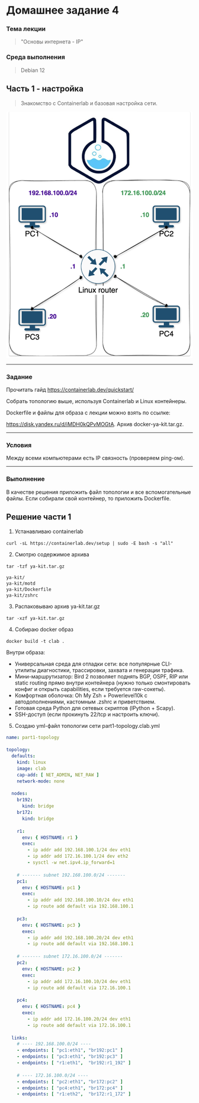 # Домашнее задание 4

### Тема лекции
> "Основы интернета - IP"

### Среда выполнения
> Debian 12

## Часть 1 - настройка

> Знакомство с Containerlab и базовая настройка сети.

![screenshot_1](https://github.com/devil-danil/kit/blob/main/task-4/screenshots/screenshot_1.png)

---

### Задание

Прочитать гайд https://containerlab.dev/quickstart/

Собрать топологию выше, используя Containerlab и Linux контейнеры.

Dockerfile и файлы для образа с лекции можно взять по ссылке:

https://disk.yandex.ru/d/iMDH0kQPvMOGtA. Архив docker-ya-kit.tar.gz.

---

### Условия

Между всеми компьютерами есть IP связность (проверяем ping-ом).

---

### Выполнение

В качестве решения приложить файл топологии и все вспомогательные файлы.
Если собирали свой контейнер, то приложить Dockerfile.

## Решение части 1

1. Устанавливаю containerlab

`curl -sL https://containerlab.dev/setup | sudo -E bash -s "all"`

2. Смотрю содержимое архива

`tar -tzf ya-kit.tar.gz`

```
ya-kit/
ya-kit/motd
ya-kit/Dockerfile
ya-kit/zshrc
```

3. Распаковываю архив ya-kit.tar.gz

`tar -xzf ya-kit.tar.gz`

4. Собираю docker образ

`docker build -t clab .`

Внутри образа:

- Универсальная среда для отладки сети: все популярные CLI-утилиты диагностики, трассировки, захвата и генерации трафика.
- Мини-маршрутизатор: Bird 2 позволяет поднять BGP, OSPF, RIP или static routing прямо внутри контейнера (нужно только смонтировать конфиг и открыть capabilities, если требуется raw-сокеты).
- Комфортная оболочка: Oh My Zsh + Powerlevel10k с автодополнениями, кастомным .zshrc и приветствием.
- Готовая среда Python для сетевых скриптов (IPython + Scapy).
- SSH-доступ (если прокинуть 22/tcp и настроить ключи).

5. Создаю yml-файл топологии сети part1-topology.clab.yml

```yaml
name: part1-topology

topology:
  defaults:
    kind: linux
    image: clab
    cap-add: [ NET_ADMIN, NET_RAW ]
    network-mode: none

  nodes:
    br192:
      kind: bridge
    br172:
      kind: bridge

    r1:
      env: { HOSTNAME: r1 }
      exec:
        - ip addr add 192.168.100.1/24 dev eth1
        - ip addr add 172.16.100.1/24 dev eth2
        - sysctl -w net.ipv4.ip_forward=1

    # ------- subnet 192.168.100.0/24 -------
    pc1:
      env: { HOSTNAME: pc1 }
      exec:
        - ip addr add 192.168.100.10/24 dev eth1
        - ip route add default via 192.168.100.1

    pc3:
      env: { HOSTNAME: pc3 }
      exec:
        - ip addr add 192.168.100.20/24 dev eth1
        - ip route add default via 192.168.100.1

    # ------- subnet 172.16.100.0/24 -------
    pc2:
      env: { HOSTNAME: pc2 }
      exec:
        - ip addr add 172.16.100.10/24 dev eth1
        - ip route add default via 172.16.100.1

    pc4:
      env: { HOSTNAME: pc4 }
      exec:
        - ip addr add 172.16.100.20/24 dev eth1
        - ip route add default via 172.16.100.1

  links:
    # ---- 192.168.100.0/24 ----
    - endpoints: [ "pc1:eth1", "br192:pc1" ]
    - endpoints: [ "pc3:eth1", "br192:pc3" ]
    - endpoints: [ "r1:eth1",  "br192:r1_192" ]

    # ---- 172.16.100.0/24 ----
    - endpoints: [ "pc2:eth1", "br172:pc2" ]
    - endpoints: [ "pc4:eth1", "br172:pc4" ]
    - endpoints: [ "r1:eth2",  "br172:r1_172" ]
```



